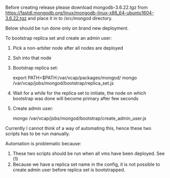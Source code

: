 Before creating release please download mongodb-3.6.22.tgz from https://fastdl.mongodb.org/linux/mongodb-linux-x86_64-ubuntu1604-3.6.22.tgz and place it in to /src/mongod directory.

Below should be run done only on brand new deployment.

To bootstrap replica set and create an admin user:

1. Pick a non-arbiter node after all nodes are deployed
2. Ssh into that node
3. Bootstrap replica set:
 
    export PATH=$PATH:/var/vcap/packages/mongod/
    mongo /var/vcap/jobs/mongod/bootstrap/replica_set.js

4. Wait for a while for the replica set to initiate, the node on which bootstrap was done will become primary after few seconds
5. Create admin user: 

    mongo /var/vcap/jobs/mongod/bootstrap/create_admin_user.js

Currently I cannot think of a way of automating this, hence these two scripts has to be run manually.

Automation is problematic because:
1. These two scripts should be run when all vms have been deployed. See (1)
2. Because we have a replica set name in the config, it is not possible to create admin user before replica set is bootstrapped.